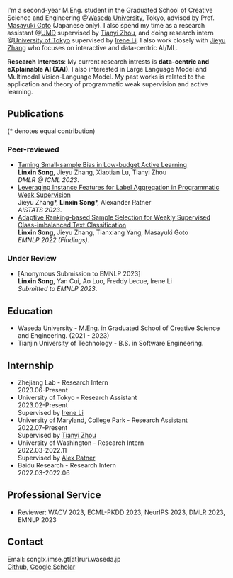 I'm a second-year M.Eng. student in the Graduated School of Creative Science and Engineering @[Waseda University](https://www.waseda.jp/top/en/), Tokyo, advised by Prof. [Masayuki Goto](http://www.it.mgmt.waseda.ac.jp/) (Japanese only). I also spend my time as a research assistant @[UMD](https://www.umd.edu/) supervised by [Tianyi Zhou](https://tianyizhou.github.io/), and doing research intern @[University of Tokyo](https://www.u-tokyo.ac.jp/en/) supervised by [Irene Li](https://ireneli.eu/). I also work closely with [Jieyu Zhang](https://jieyuz2.github.io/) who focuses on interactive and data-centric AI/ML.

**Research Interests**: My current research intrests is **data-centric and eXplainable AI (XAI)**. I also interested in Large Language Model and Multimodal Vision-Language Model. My past works is related to the application and theory of programmatic weak supervision and active learning.

## Publications
(\* denotes equal contribution)
### Peer-reviewed
- [Taming Small-sample Bias in Low-budget Active Learning]()
<br>**Linxin Song**, Jieyu Zhang, Xiaotian Lu, Tianyi Zhou
<br>*DMLR @ ICML 2023*.
- [Leveraging Instance Features for Label Aggregation in Programmatic Weak Supervision](https://proceedings.mlr.press/v206/zhang23a.html)
<br>Jieyu Zhang\*, **Linxin Song**\*, Alexander Ratner
<br>*AISTATS 2023*.
- [Adaptive Ranking-based Sample Selection for Weakly Supervised Class-imbalanced Text Classification
](https://aclanthology.org/2022.findings-emnlp.119/)
<br>**Linxin Song**, Jieyu Zhang, Tianxiang Yang, Masayuki Goto
<br>*EMNLP 2022 (Findings)*.

### Under Review
- [Anonymous Submission to EMNLP 2023]
<br>**Linxin Song**, Yan Cui, Ao Luo, Freddy Lecue, Irene Li
<br>*Submitted to EMNLP 2023*.


## Education
- Waseda University - M.Eng. in Graduated School of Creative Science and Engineering. (2021 - 2023)
- Tianjin University of Technology - B.S. in Software Engineering.

## Internship
- Zhejiang Lab - Research Intern
<br> 2023.06-Present
- University of Tokyo - Research Assistant
<br> 2023.02-Present
<br> Supervised by [Irene Li](https://ireneli.eu/)
- University of Maryland, College Park - Research Assistant
<br> 2022.07-Present
<br> Supervised by [Tianyi Zhou](https://tianyizhou.github.io/)
- University of Washington - Research Intern
<br> 2022.03-2022.11
<br> Supervised by [Alex Ratner](https://ajratner.github.io/)
- Baidu Research - Research Intern
<br> 2022.03-2022.06


## Professional Service
- Reviewer: WACV 2023, ECML-PKDD 2023, NeurIPS 2023, DMLR 2023, EMNLP 2023

## Contact
Email: songlx.imse.gt\[at\]ruri.waseda.jp
<br>[Github](https://github.com/LinxinS97), [Google Scholar](https://scholar.google.com/citations?user=IjqXzSwAAAAJ)